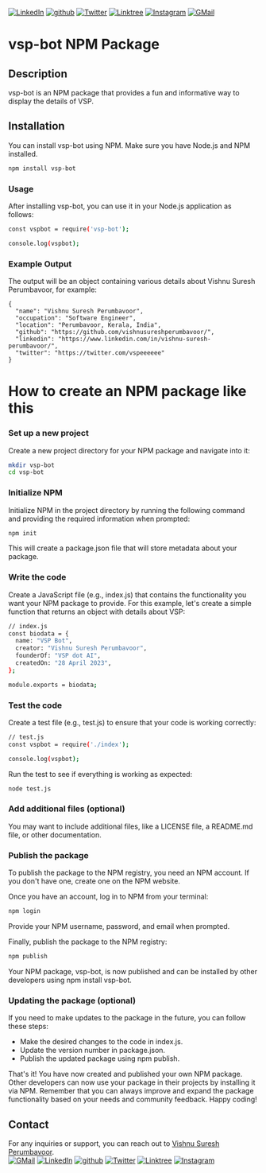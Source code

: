 
[![LinkedIn][linkedin-shield]][linkedin-url]
[![github][github-shield]][github-url]
[![Twitter][twitter-shield]][twitter-url]
[![Linktree][linktree-shield]][linktree-url]
[![Instagram][instagram-shield]][instagram-url]
[![GMail][gmail-shield]][gmail-url]

[linkedin-shield]: https://img.shields.io/badge/LinkedIn-0077B5?style=for-the-badge&logo=linkedin&logoColor=white
[linkedin-url]: https://www.linkedin.com/in/vishnu-suresh-perumbavoor/
[twitter-shield]: https://img.shields.io/badge/Twitter-1DA1F2?style=for-the-badge&logo=twitter&logoColor=white
[twitter-url]: https://twitter.com/in/vspeeeeee
[instagram-shield]: https://img.shields.io/badge/Instagram-E4405F?style=for-the-badge&logo=instagram&logoColor=white
[instagram-url]: https://www.instagram.com/vishnusureshperumbavoor/
[linktree-shield]: https://img.shields.io/badge/linktree-39E09B?style=for-the-badge&logo=linktree&logoColor=white
[linktree-url]: https://linktr.ee/vishnusureshperumbavoor2.0
[github-shield]: https://img.shields.io/badge/GitHub-100000?style=for-the-badge&logo=github&logoColor=white
[github-url]: https://github.com/vishnusureshperumbavoor
[gmail-shield]: https://img.shields.io/badge/Gmail-D14836?style=for-the-badge&logo=gmail&logoColor=white
[gmail-url]: mailto:vishnusureshperumbavoor@gmail.com
# vsp-bot NPM Package

## Description

vsp-bot is an NPM package that provides a fun and informative way to display the details of VSP.

## Installation

You can install vsp-bot using NPM. Make sure you have Node.js and NPM installed.
```sh
npm install vsp-bot
```

### Usage
After installing vsp-bot, you can use it in your Node.js application as follows:
```sh
const vspbot = require('vsp-bot');

console.log(vspbot);
```

### Example Output

The output will be an object containing various details about Vishnu Suresh Perumbavoor, for example:
```
{
  "name": "Vishnu Suresh Perumbavoor",
  "occupation": "Software Engineer",
  "location": "Perumbavoor, Kerala, India",
  "github": "https://github.com/vishnusureshperumbavoor/",
  "linkedin": "https://www.linkedin.com/in/vishnu-suresh-perumbavoor/",
  "twitter": "https://twitter.com/vspeeeeee"
}
```
# How to create an NPM package like this

### Set up a new project
Create a new project directory for your NPM package and navigate into it:
```sh
mkdir vsp-bot
cd vsp-bot
```
### Initialize NPM
Initialize NPM in the project directory by running the following command and providing the required information when prompted:
```sh
npm init
```
This will create a package.json file that will store metadata about your package.
### Write the code
Create a JavaScript file (e.g., index.js) that contains the functionality you want your NPM package to provide. For this example, let's create a simple function that returns an object with details about VSP:
```sh
// index.js
const biodata = {
  name: "VSP Bot",
  creator: "Vishnu Suresh Perumbavoor",
  founderOf: "VSP dot AI",
  createdOn: "28 April 2023",
};

module.exports = biodata;
```

### Test the code 
Create a test file (e.g., test.js) to ensure that your code is working correctly:
```sh
// test.js
const vspbot = require('./index');

console.log(vspbot);
```
Run the test to see if everything is working as expected:
```sh
node test.js
```
### Add additional files (optional)
You may want to include additional files, like a LICENSE file, a README.md file, or other documentation.

### Publish the package
To publish the package to the NPM registry, you need an NPM account. If you don't have one, create one on the NPM website.

Once you have an account, log in to NPM from your terminal:
```sh
npm login
```
Provide your NPM username, password, and email when prompted.

Finally, publish the package to the NPM registry:

```sh
npm publish
```
Your NPM package, vsp-bot, is now published and can be installed by other developers using npm install vsp-bot.

### Updating the package (optional)

If you need to make updates to the package in the future, you can follow these steps:

* Make the desired changes to the code in index.js.
* Update the version number in package.json.
* Publish the updated package using npm publish.

That's it! You have now created and published your own NPM package. Other developers can now use your package in their projects by installing it via NPM. Remember that you can always improve and expand the package functionality based on your needs and community feedback. Happy coding!

## Contact

For any inquiries or support, you can reach out to [Vishnu Suresh Perumbavoor](https://vishnusureshperumbavoor.github.io/V-S-P/). <br>
[![GMail][gmail-shield]][gmail-url]
[![LinkedIn][linkedin-shield]][linkedin-url]
[![github][github-shield]][github-url]
[![Twitter][twitter-shield]][twitter-url]
[![Linktree][linktree-shield]][linktree-url]
[![Instagram][instagram-shield]][instagram-url]